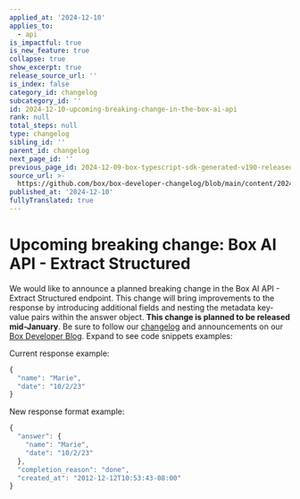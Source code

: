 ```yaml
---
applied_at: '2024-12-10'
applies_to:
  - api
is_impactful: true
is_new_feature: true
collapse: true
show_excerpt: true
release_source_url: ''
is_index: false
category_id: changelog
subcategory_id: ''
id: 2024-12-10-upcoming-breaking-change-in-the-box-ai-api
rank: null
total_steps: null
type: changelog
sibling_id: ''
parent_id: changelog
next_page_id: ''
previous_page_id: 2024-12-09-box-typescript-sdk-generated-v190-released
source_url: >-
  https://github.com/box/box-developer-changelog/blob/main/content/2024/12-10-upcoming-breaking-change-in-the-box-ai-api.md
published_at: '2024-12-10'
fullyTranslated: true
---
```

# Upcoming breaking change: Box AI API - Extract Structured

We would like to announce a planned breaking change in the Box AI API - Extract Structured endpoint. This change will bring improvements to the response by introducing additional fields and nesting the metadata key-value pairs within the answer object. **This change is planned to be released mid-January**. Be sure to follow our [changelog][1] and announcements on our [Box Developer Blog][2]. Expand to see code snippets examples:

<!-- more -->

Current response example:

```js
{
  "name": "Marie",
  "date": "10/2/23"
}
```

New response format example:

```js
{
  "answer": {
    "name": "Marie",
    "date": "10/2/23"
  },
  "completion_reason": "done",
  "created_at": "2012-12-12T10:53:43-08:00"
}
```

[1]: https://developer.box.com/changelog/

[2]: https://medium.com/box-developer-blog

